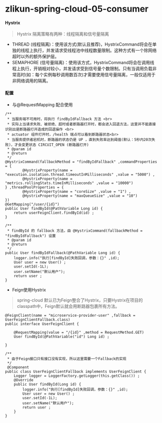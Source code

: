 # zlikun-spring-cloud-05-consumer

#### Hystrix
> Hystrix 隔离策略有两种：线程隔离和信号量隔离

- THREAD (线程隔离)：使用该方式(默认且推荐)，HystrixCommand将会在单独的线程上执行，并发请求受线程池中线程数量限制。这种方式有一个除网络超时以外的额外保护层。
- SEMAPHORE (信号量隔离)：使用该方式，HystrixCommand将会在调用线程上执行，开销相对较小，并发请求受到信号量个数限制。只有当调用负载非常高时(如：每个实例每秒调用数百次)才需要使用信号量隔离，一般仅适用于非网络调用的隔离。

#### 配置
- 与@RequestMapping 配合使用
```
/**
 * 当服务端不可用时，将执行 findByIdFallback 方法 <br>
 * 实际上当请求失败、被拒绝、超时或者断路器打开时，都会进入回退方法，这里并不能直接识别出是断路器打开造成的回退操作 <br>
 * actuator 组件打开时，/health 端点可以看到断路器状态<br>
 * 当服务提供者宕机时，断路器的状态仍是 UP ，直到失败率达到阈值(默认：5秒内20次失败)，才会变更状态 CIRCUIT_OPEN (断路器打开)
 * @param id
 * @return
 */
@HystrixCommand(fallbackMethod = "findByIdFallback" ,commandProperties = {
        @HystrixProperty(name = "execution.isolation.thread.timeoutInMilliseconds" ,value = "5000") ,
        @HystrixProperty(name = "metrics.rollingStats.timeInMilliseconds" ,value = "10000")
} ,threadPoolProperties = {
        @HystrixProperty(name = "coreSize" ,value = "1") ,
        @HystrixProperty(name = "maxQueueSize" ,value = "10")
})
@GetMapping("/user/{id}")
public User findById(@PathVariable Long id) {
    return userFeignClient.findById(id) ;
}

/**
 * findById 的 fallback 方法，由 @HystrixCommand(fallbackMethod = "findByIdFallback") 设置
 * @param id
 * @return
 */
public User findByIdFallback(@PathVariable Long id) {
    logger.info("执行[findById]失败回调，参数：{}" ,id);
    User user = new User() ;
    user.setId(-1L);
    user.setName("默认用户");
    return user ;
}
```

- Feign使用Hystrix
> spring-cloud 默认已为Feign整合了Hystrix，只要Hystrix在项目的classpath中，Feign默认就会用断路器包裹所有方法。

```
@FeignClient(name = "microservice-provider-user" ,fallback = UserFeignClientFallback.class)
public interface UserFeignClient {

    @RequestMapping(value = "/{id}" ,method = RequestMethod.GET)
    User findById(@PathVariable("id") Long id) ;

}

/**
 * 由于Feign接口只有接口没有实现，所以这里需要一个Fallback的实现
 */
 @Component
public class UserFeignClientFallback implements UserFeignClient {
    Logger logger = LoggerFactory.getLogger(this.getClass()) ;
    @Override
    public User findById(Long id) {
        logger.info("执行[findById]失败回调，参数：{}" ,id);
        User user = new User() ;
        user.setId(-1L);
        user.setName("默认用户");
        return user ;
    }
}
```